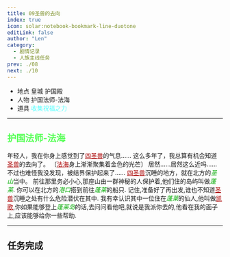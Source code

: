 ```yaml
---
title: 09圣兽的去向
index: true
icon: solar:notebook-bookmark-line-duotone
editLink: false
author: "Len"
category:
  - 剧情记录
  - 人族主线任务
prev: ./08
next: ./10
---
```


- 地点 皇城 护国殿
- 人物 护国法师-法海
- 道具 <span style="color: #55FFFF;">收集祝福之力</span>

------

## <span style="color:#55FF55;font-weight:bold;">护国法师-法海</span>

年轻人，我在你身上感觉到了<span style="color: #AA0000;"><span style="text-decoration: underline;">四圣兽</span></span>的气息……
这么多年了，我总算有机会知道<span style="color: #AA0000;"><span style="text-decoration: underline;">圣兽</span></span>的去向了。
〔<span style="color: #AA0000;"><span style="text-decoration: underline;">法海</span></span>身上渐渐聚集着金色的光芒〕
居然……居然这么近吗……不过也难怪我没发现，被结界保护起来了……
<span style="color: #AA0000;"><span style="text-decoration: underline;">四圣兽</span></span>沉睡的地方，就在北方的<span style="color: #00AA00;"><span style="font-style: italic;">圣山</span></span>当中。
前往那里务必小心,那座山由一群神秘的人保护着,他们住的岛屿叫做<span style="color: #00AA00;"><span style="font-style: italic;">蓬莱</span></span>.
你可以在北方的<span style="color: #00AA00;"><span style="font-style: italic;">港口</span></span>搭到前往<span style="color: #00AA00;"><span style="font-style: italic;">蓬莱</span></span>的船只.
记住,准备好了再出发,谁也不知道<span style="color: #AA0000;"><span style="text-decoration: underline;">圣兽</span></span>沉睡之处有什么危险潜伏在其中.
我有幸认识其中一位住在<span style="color: #00AA00;"><span style="font-style: italic;">蓬莱</span></span>的仙人,他叫做<span style="color: #AA0000;"><span style="text-decoration: underline;">凯歌</span></span>,你如果能够登上<span style="color: #00AA00;"><span style="font-style: italic;">蓬莱岛</span></span>的话,去问问看他吧,就说是我派你去的,他看在我的面子上,应该能够给你一些帮助.

------

## 任务完成

